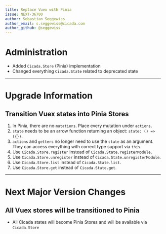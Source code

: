 ```yaml
---
title: Replace Vuex with Pinia
issue: NEXT-36700
author: Sebastian Seggewiss
author_email: s.seggewiss@cicada.com
author_github: @seggewiss
---
```

# Administration
* Added `Cicada.Store` (Pinia) implementation
* Changed everything `Cicada.State` related to deprecated state
___
# Upgrade Information
## Transition Vuex states into Pinia Stores
1. In Pinia, there are no `mutations`. Place every mutation under `actions`.
2. `state` needs to be an arrow function returning an object: `state: () => ({})`.
3. `actions` and `getters` no longer need to use the `state` as an argument. They can access everything with correct type support via `this`.
4. Use `Cicada.Store.register` instead of `Cicada.State.registerModule`.
5. Use `Cicada.Store.unregister` instead of `Cicada.State.unregisterModule`.
6. Use `Cicada.Store.list` instead of `Cicada.State.list`.
7. Use `Cicada.Store.get` instead of `Cicada.State.get`.
___
# Next Major Version Changes
## All Vuex stores will be transitioned to Pinia
* All Cicada states will become Pinia Stores and will be available via `Cicada.Store`
